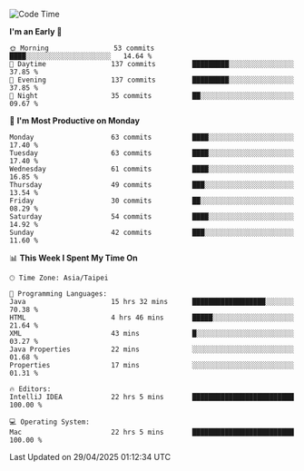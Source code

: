 <!--START_SECTION:waka-->
![Code Time](http://img.shields.io/badge/Code%20Time-1%2C970%20hrs%2049%20mins-blue)

**I'm an Early 🐤** 

```text
🌞 Morning                53 commits          ████░░░░░░░░░░░░░░░░░░░░░   14.64 % 
🌆 Daytime                137 commits         █████████░░░░░░░░░░░░░░░░   37.85 % 
🌃 Evening                137 commits         █████████░░░░░░░░░░░░░░░░   37.85 % 
🌙 Night                  35 commits          ██░░░░░░░░░░░░░░░░░░░░░░░   09.67 % 
```
📅 **I'm Most Productive on Monday** 

```text
Monday                   63 commits          ████░░░░░░░░░░░░░░░░░░░░░   17.40 % 
Tuesday                  63 commits          ████░░░░░░░░░░░░░░░░░░░░░   17.40 % 
Wednesday                61 commits          ████░░░░░░░░░░░░░░░░░░░░░   16.85 % 
Thursday                 49 commits          ███░░░░░░░░░░░░░░░░░░░░░░   13.54 % 
Friday                   30 commits          ██░░░░░░░░░░░░░░░░░░░░░░░   08.29 % 
Saturday                 54 commits          ████░░░░░░░░░░░░░░░░░░░░░   14.92 % 
Sunday                   42 commits          ███░░░░░░░░░░░░░░░░░░░░░░   11.60 % 
```


📊 **This Week I Spent My Time On** 

```text
🕑︎ Time Zone: Asia/Taipei

💬 Programming Languages: 
Java                     15 hrs 32 mins      ██████████████████░░░░░░░   70.38 % 
HTML                     4 hrs 46 mins       █████░░░░░░░░░░░░░░░░░░░░   21.64 % 
XML                      43 mins             █░░░░░░░░░░░░░░░░░░░░░░░░   03.27 % 
Java Properties          22 mins             ░░░░░░░░░░░░░░░░░░░░░░░░░   01.68 % 
Properties               17 mins             ░░░░░░░░░░░░░░░░░░░░░░░░░   01.31 % 

🔥 Editors: 
IntelliJ IDEA            22 hrs 5 mins       █████████████████████████   100.00 % 

💻 Operating System: 
Mac                      22 hrs 5 mins       █████████████████████████   100.00 % 
```


 Last Updated on 29/04/2025 01:12:34 UTC
<!--END_SECTION:waka-->

